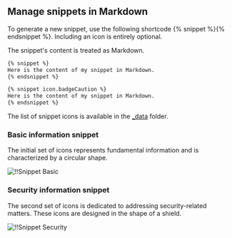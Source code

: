 ## Manage snippets in Markdown

To generate a new snippet, use the following shortcode {% snippet %}{% endsnippet %}. Including an icon is entirely optional.

The snippet's content is treated as Markdown.

```markdown
{% snippet %}
Here is the content of my snippet in Markdown.
{% endsnippet %}

{% snippet icon.badgeCaution %}
Here is the content of my snippet in Markdown.
{% endsnippet %}
```

The list of snippet icons is available in the [_data](https://github.com/Devolutions/doc/blob/master/docs/_data/icon.json) folder.

### Basic information snippet

The initial set of icons represents fundamental information and is characterized by a circular shape.

![!!Snippet Basic](https://cdnweb.devolutions.net/docs/docs_common_contribute_snippet_basic.png)

### Security information snippet

The second set of icons is dedicated to addressing security-related matters. These icons are designed in the shape of a shield.

![!!Snippet Security](https://cdnweb.devolutions.net/docs/docs_common_contribute_snippet_security.png)
